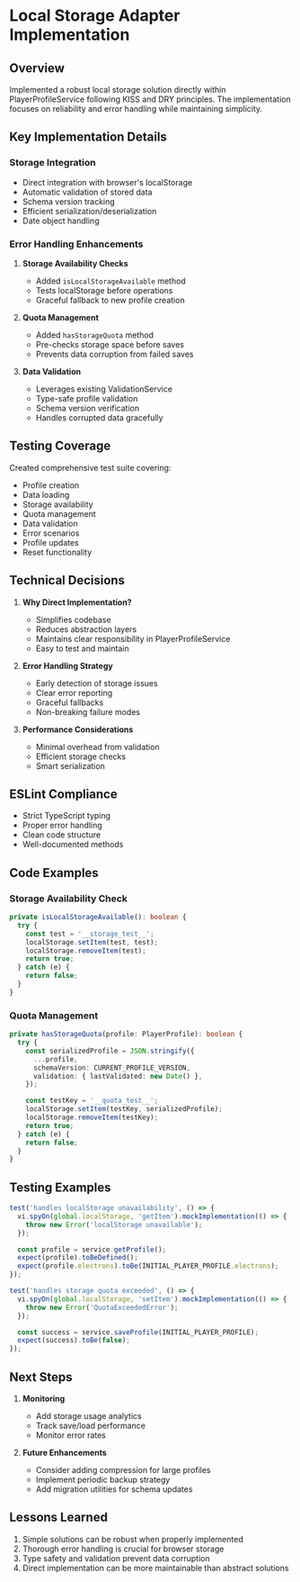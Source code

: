 # Local Storage Adapter Implementation

## Overview

Implemented a robust local storage solution directly within PlayerProfileService following KISS and DRY principles. The implementation focuses on reliability and error handling while maintaining simplicity.

## Key Implementation Details

### Storage Integration

- Direct integration with browser's localStorage
- Automatic validation of stored data
- Schema version tracking
- Efficient serialization/deserialization
- Date object handling

### Error Handling Enhancements

1. **Storage Availability Checks**

   - Added `isLocalStorageAvailable` method
   - Tests localStorage before operations
   - Graceful fallback to new profile creation

2. **Quota Management**

   - Added `hasStorageQuota` method
   - Pre-checks storage space before saves
   - Prevents data corruption from failed saves

3. **Data Validation**
   - Leverages existing ValidationService
   - Type-safe profile validation
   - Schema version verification
   - Handles corrupted data gracefully

## Testing Coverage

Created comprehensive test suite covering:

- Profile creation
- Data loading
- Storage availability
- Quota management
- Data validation
- Error scenarios
- Profile updates
- Reset functionality

## Technical Decisions

1. **Why Direct Implementation?**

   - Simplifies codebase
   - Reduces abstraction layers
   - Maintains clear responsibility in PlayerProfileService
   - Easy to test and maintain

2. **Error Handling Strategy**

   - Early detection of storage issues
   - Clear error reporting
   - Graceful fallbacks
   - Non-breaking failure modes

3. **Performance Considerations**
   - Minimal overhead from validation
   - Efficient storage checks
   - Smart serialization

## ESLint Compliance

- Strict TypeScript typing
- Proper error handling
- Clean code structure
- Well-documented methods

## Code Examples

### Storage Availability Check

```typescript
private isLocalStorageAvailable(): boolean {
  try {
    const test = '__storage_test__';
    localStorage.setItem(test, test);
    localStorage.removeItem(test);
    return true;
  } catch (e) {
    return false;
  }
}
```

### Quota Management

```typescript
private hasStorageQuota(profile: PlayerProfile): boolean {
  try {
    const serializedProfile = JSON.stringify({
      ...profile,
      schemaVersion: CURRENT_PROFILE_VERSION,
      validation: { lastValidated: new Date() },
    });

    const testKey = '__quota_test__';
    localStorage.setItem(testKey, serializedProfile);
    localStorage.removeItem(testKey);
    return true;
  } catch (e) {
    return false;
  }
}
```

## Testing Examples

```typescript
test('handles localStorage unavailability', () => {
  vi.spyOn(global.localStorage, 'getItem').mockImplementation(() => {
    throw new Error('localStorage unavailable');
  });

  const profile = service.getProfile();
  expect(profile).toBeDefined();
  expect(profile.electrons).toBe(INITIAL_PLAYER_PROFILE.electrons);
});

test('handles storage quota exceeded', () => {
  vi.spyOn(global.localStorage, 'setItem').mockImplementation(() => {
    throw new Error('QuotaExceededError');
  });

  const success = service.saveProfile(INITIAL_PLAYER_PROFILE);
  expect(success).toBe(false);
});
```

## Next Steps

1. **Monitoring**

   - Add storage usage analytics
   - Track save/load performance
   - Monitor error rates

2. **Future Enhancements**
   - Consider adding compression for large profiles
   - Implement periodic backup strategy
   - Add migration utilities for schema updates

## Lessons Learned

1. Simple solutions can be robust when properly implemented
2. Thorough error handling is crucial for browser storage
3. Type safety and validation prevent data corruption
4. Direct implementation can be more maintainable than abstract solutions
